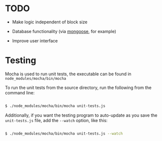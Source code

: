 TODO
====

+ Make logic independent of block size

+ Database functionality (via [mongoose](http://mongoosejs.com/), for example)

+ Improve user interface


Testing
=======

Mocha is used to run unit tests, the executable can be found in
`node_modules/mocha/bin/mocha`

To run the unit tests from the source directory, run the following from the
command line:

```bash

$ ./node_modules/mocha/bin/mocha unit-tests.js

```

Additionally, if you want the testing program to auto-update as you save the
`unit-tests.js` file, add the `--watch` option, like this:

```bash

$ ./node_modules/mocha/bin/mocha unit-tests.js --watch

```
